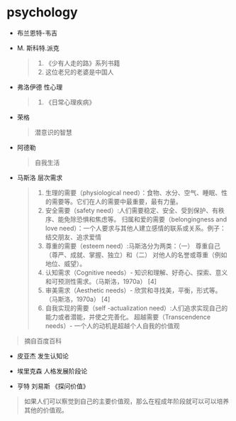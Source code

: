 # psychology

- 布兰恩特-韦吉

- M. 斯科特.派克

  > 1. 《少有人走的路》系列书籍
  > 2. 这位老兄的老婆是中国人

- 弗洛伊德 性心理

  > 1. 《日常心理疾病》

- 荣格

  > 潜意识的智慧
  
- 阿德勒

  > 自我生活
  
- 马斯洛 层次需求
  > 1. 生理的需要（physiological need）：食物、水分、空气、睡眠、性的需要等。它们在人的需要中最重要，最有力量。
  > 2. 安全需要（safety need）:人们需要稳定、安全、受到保护、有秩序、能免除恐惧和焦虑等。
  >    归属和爱的需要（belongingness and love need）：一个人要求与其他人建立感情的联系或关系。例子：结交朋友、追求爱情
  > 3. 尊重的需要（esteem need）:马斯洛分为两类：（一） 尊重自己（尊严、成就、掌握、独立）和（二） 对他人的名誉或尊重（例如地位、威望）。
  > 4. 认知需求（Cognitive needs）- 知识和理解、好奇心、探索、意义和可预测性需求。（马斯洛，1970a） [4] 
  > 5. 审美需求（Aesthetic needs）- 欣赏和寻找美，平衡，形式等。（马斯洛，1970a） [4] 
  > 6. 自我实现的需要（self -actualization need）:人们追求实现自己的能力或者潜能，并使之完善化。
  >    超越需要（Transcendence needs）- 一个人的动机是超越个人自我的价值观
>
  > 摘自百度百科
  
- 皮亚杰 发生认知论

- 埃里克森 人格发展阶段论
- 亨特 刘易斯 《探问价值》
> 如果人们可以察觉到自己的主要价值观，那么在程成年阶段就可以可以培养其他的价值观。